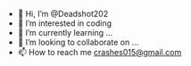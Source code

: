 - 👋 Hi, I’m @Deadshot202
- 👀 I’m interested in coding
- 🌱 I’m currently learning ...
- 💞️ I’m looking to collaborate on ...
- 📫 How to reach me crashes015@gmail.com

<!---
Deadshot202/Deadshot202 is a ✨ special ✨ repository because its `README.md` (this file) appears on your GitHub profile.
You can click the Preview link to take a look at your changes.
--->
